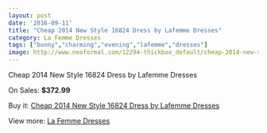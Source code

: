 ```yaml
---
layout: post
date: '2016-09-11'
title: "Cheap 2014 New Style 16824 Dress by Lafemme Dresses"
category: La Femme Dresses
tags: ["bonny","charming","evening","lafemme","dresses"]
image: http://www.neoformal.com/12294-thickbox_default/cheap-2014-new-style-16824-dress-by-lafemme-dresses.jpg
---
```

Cheap 2014 New Style 16824 Dress by Lafemme Dresses

On Sales: **$372.99**
<a href="https://www.neoformal.com/en/la-femme-dresses-2014/4362-cheap-2014-new-style-16824-dress-by-lafemme-dresses.html"><amp-img layout="responsive" width="600" height="600" src="//www.neoformal.com/12294-thickbox_default/cheap-2014-new-style-16824-dress-by-lafemme-dresses.jpg" alt="Cheap 2014 New Style 16824 Dress by Lafemme Dresses 0" /></a>
<a href="https://www.neoformal.com/en/la-femme-dresses-2014/4362-cheap-2014-new-style-16824-dress-by-lafemme-dresses.html"><amp-img layout="responsive" width="600" height="600" src="//www.neoformal.com/12295-thickbox_default/cheap-2014-new-style-16824-dress-by-lafemme-dresses.jpg" alt="Cheap 2014 New Style 16824 Dress by Lafemme Dresses 1" /></a>
<a href="https://www.neoformal.com/en/la-femme-dresses-2014/4362-cheap-2014-new-style-16824-dress-by-lafemme-dresses.html"><amp-img layout="responsive" width="600" height="600" src="//www.neoformal.com/12296-thickbox_default/cheap-2014-new-style-16824-dress-by-lafemme-dresses.jpg" alt="Cheap 2014 New Style 16824 Dress by Lafemme Dresses 2" /></a>
<a href="https://www.neoformal.com/en/la-femme-dresses-2014/4362-cheap-2014-new-style-16824-dress-by-lafemme-dresses.html"><amp-img layout="responsive" width="600" height="600" src="//www.neoformal.com/12297-thickbox_default/cheap-2014-new-style-16824-dress-by-lafemme-dresses.jpg" alt="Cheap 2014 New Style 16824 Dress by Lafemme Dresses 3" /></a>

Buy it: [Cheap 2014 New Style 16824 Dress by Lafemme Dresses](https://www.neoformal.com/en/la-femme-dresses-2014/4362-cheap-2014-new-style-16824-dress-by-lafemme-dresses.html "Cheap 2014 New Style 16824 Dress by Lafemme Dresses")

View more: [La Femme Dresses](https://www.neoformal.com/en/56-la-femme-dresses-2014 "La Femme Dresses")